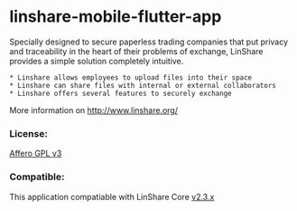 # linshare-mobile-flutter-app

Specially designed to secure paperless trading companies that put privacy and
traceability in the heart of their problems of exchange, LinShare provides a
simple solution completely intuitive.

    * Linshare allows employees to upload files into their space
    * Linshare can share files with internal or external collaborators
    * Linshare offers several features to securely exchange
   
More information on http://www.linshare.org/

### License:

[Affero GPL v3](http://www.gnu.org/licenses/agpl-3.0.html)

### Compatible:

This application compatiable with LinShare Core [v2.3.x](https://github.com/linagora/linshare-core/tree/maintenance-2.3.x)
